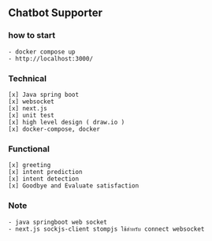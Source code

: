 ## Chatbot Supporter

### how to start

    - docker compose up
    - http://localhost:3000/

### Technical

    [x] Java spring boot
    [x] websocket
    [x] next.js
    [x] unit test
    [x] high level design ( draw.io )
    [x] docker-compose, docker

### Functional

    [x] greeting
    [x] intent prediction
    [x] intent detection
    [x] Goodbye and Evaluate satisfaction

### Note

    - java springboot web socket
    - next.js sockjs-client stompjs ใช้สำหรับ connect websocket
